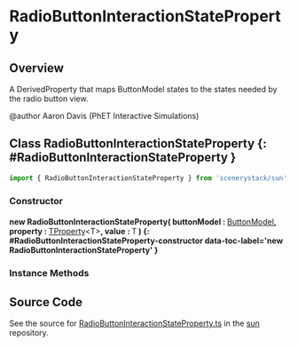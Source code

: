 # RadioButtonInteractionStateProperty

## Overview

A DerivedProperty that maps ButtonModel states to the states needed by the radio button view.

@author Aaron Davis (PhET Interactive Simulations)

## Class RadioButtonInteractionStateProperty {: #RadioButtonInteractionStateProperty }


```js
import { RadioButtonInteractionStateProperty } from 'scenerystack/sun';
```
### Constructor

#### new RadioButtonInteractionStateProperty( buttonModel : <span style="font-weight: 400;">[ButtonModel](../sun/ButtonModel.md)</span>, property : <span style="font-weight: 400;">[TProperty](../axon/TProperty.md)&lt;T&gt;</span>, value : <span style="font-weight: 400;">T</span> ) {: #RadioButtonInteractionStateProperty-constructor data-toc-label='new RadioButtonInteractionStateProperty' }

### Instance Methods





## Source Code

See the source for [RadioButtonInteractionStateProperty.ts](https://github.com/phetsims/sun/blob/main/js/buttons/RadioButtonInteractionStateProperty.ts) in the [sun](https://github.com/phetsims/sun) repository.
